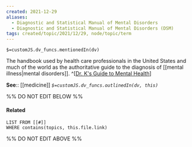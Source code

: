 ```yaml
---
created: 2021-12-29 
aliases:
  - Diagnostic and Statistical Manual of Mental Disorders
  - Diagnostic and Statistical Manual of Mental Disorders (DSM)
tags: created/topic/2021/12/29, node/topic/term
---
```

`$=customJS.dv_funcs.mentionedIn(dv)`

The handbook used by health care professionals in the United States and much of the world as the authoritative guide to the diagnosis of [[mental illness|mental disorders]].
^[[Dr. K's Guide to Mental Health](https://coaching.healthygamer.gg/guide)]

**See**:: [[medicine]]
*`$=customJS.dv_funcs.outlinedIn(dv, this)`*

%% DO NOT EDIT BELOW %%
#### Related 
```dataview
LIST FROM [[#]]
WHERE contains(topics, this.file.link)
```
%% DO NOT EDIT ABOVE %%
